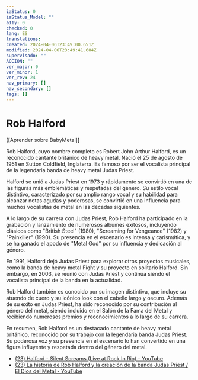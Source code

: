 ```yaml
---
iaStatus: 0
iaStatus_Model: ""
a11y: 0
checked: 0
lang: ES
translations: 
created: 2024-04-06T23:49:00.651Z
modified: 2024-04-06T23:49:41.684Z
supervisado: ""
ACCION: ""
ver_major: 0
ver_minor: 1
ver_rev: 24
nav_primary: []
nav_secondary: []
tags: []
---
```

# Rob Halford

[[Aprender sobre BabyMetal]]

Rob Halford, cuyo nombre completo es Robert John Arthur Halford, es un reconocido cantante británico de heavy metal. Nació el 25 de agosto de 1951 en Sutton Coldfield, Inglaterra. Es famoso por ser el vocalista principal de la legendaria banda de heavy metal Judas Priest.

Halford se unió a Judas Priest en 1973 y rápidamente se convirtió en una de las figuras más emblemáticas y respetadas del género. Su estilo vocal distintivo, caracterizado por su amplio rango vocal y su habilidad para alcanzar notas agudas y poderosas, se convirtió en una influencia para muchos vocalistas de metal en las décadas siguientes.

A lo largo de su carrera con Judas Priest, Rob Halford ha participado en la grabación y lanzamiento de numerosos álbumes exitosos, incluyendo clásicos como "British Steel" (1980), "Screaming for Vengeance" (1982) y "Painkiller" (1990). Su presencia en el escenario es intensa y carismática, y se ha ganado el apodo de "Metal God" por su influencia y dedicación al género.

En 1991, Halford dejó Judas Priest para explorar otros proyectos musicales, como la banda de heavy metal Fight y su proyecto en solitario Halford. Sin embargo, en 2003, se reunió con Judas Priest y continúa siendo el vocalista principal de la banda en la actualidad.

Rob Halford también es conocido por su imagen distintiva, que incluye su atuendo de cuero y su icónico look con el cabello largo y oscuro. Además de su éxito en Judas Priest, ha sido reconocido por su contribución al género del metal, siendo incluido en el Salón de la Fama del Metal y recibiendo numerosos premios y reconocimientos a lo largo de su carrera.

En resumen, Rob Halford es un destacado cantante de heavy metal británico, reconocido por su trabajo con la legendaria banda Judas Priest. Su poderosa voz y su presencia en el escenario lo han convertido en una figura influyente y respetada dentro del género del metal.

* [(23) Halford - Silent Screams (Live at Rock In Rio) - YouTube](https://www.youtube.com/watch?v=WF1bkHZi6v0&ab_channel=HalfordVEVO)
* [(23) La historia de Rob Halford y la creación de la banda Judas Priest / El Dios del Metal - YouTube](https://www.youtube.com/watch?v=GsiDvYLTU6M&ab_channel=ZONADEROCK%2FOFFICIAL)